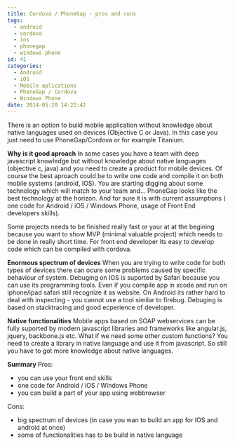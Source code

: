 ```yaml
---
title: Cordova / PhoneGap - pros and cons
tags:
  - android
  - cordova
  - ios
  - phonegap
  - windows phone
id: 41
categories:
  - Android
  - iOS
  - Mobile aplications
  - PhoneGap / Cordova
  - Windows Phone
date: 2014-05-20 14:22:42
---
```


There is an option to build mobile application without knowledge about native languages used on devices (Objective C or Java). In this case you just need to use PhoneGap/Cordova or for example Titanium.

**Why is it good aproach**
In some cases you have a team with deep javascript knowledge but without knowledge about native languages (objective c, java) and you need to create a product for mobile devices. Of course the best aproach could be to write one code and compile it on both mobile systems (android, IOS). You are starting digging about some technology which will match to your team and... PhoneGap looks like the best technology at the horizon. And for sure it is with current assumptions ( one code for Android / iOS / Windows Phone, usage of Front End developers skills).

Some projects needs to be finished really fast or your at at the begining because you want to show MVP (minimal valuable project) which needs to be done in really short time. For front end developer its easy to develop code which can be compiled with cordova.

**Enormous spectrum of devices**
When you are trying to write code for both types of devices there can ocure some problems caused by specific behaviour of system. Debuging on IOS is suported by Safari because you can use its programming tools. Even if you compile app in xcode and run on iphone/ipad safari still recognize it as website. On Android its rather hard to deal with inspecting - you cannot use a tool similar to firebug. Debuging is based on stacktracing and good ecperience of developer.

**Native functionalities**
Mobile apps based on SOAP webservices can be fully suported by modern javascript libraries and frameworks like angular.js, jquery, backbone.js etc. What if we need some other custom functions? You need to create a library in native language and use it from javascript. So still you have to got more knowledge about native languages.

**Summary**
Pros:
- you can use your front end skills
- one code for Android / iOS / Windows Phone
- you can build a part of your app using webbrowser

Cons:
- big spectrum of devices (in case you wan to build an app for IOS and android at once)
- some of functionalities has to be build in native language